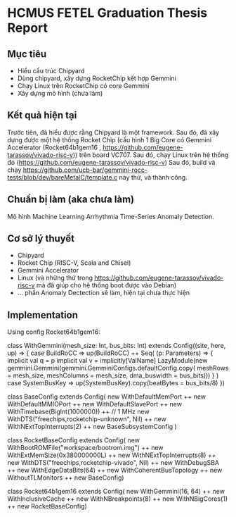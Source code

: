 # HCMUS FETEL Graduation Thesis Report

## Mục tiêu
- Hiểu cấu trúc Chipyard
- Dùng chipyard, xây dựng RocketChip kết hợp Gemmini 
- Chạy Linux trên RocketChip có core Gemmini
- Xây dựng mô hình (chưa làm)

## Kết quả hiện tại

Trước tiên, đã hiểu được rằng Chipyard là một framework. 
Sau đó, đã xây dựng được một hệ thống Rocket Chip (cấu hình 1 Big Core có Gemmini Accelerator (Rocket64b1gem16 , https://github.com/eugene-tarassov/vivado-risc-v)) trên board VC707.
Sau đó, chạy Linux trên hệ thống đó (https://github.com/eugene-tarassov/vivado-risc-v)
Sau đó, build và chạy https://github.com/ucb-bar/gemmini-rocc-tests/blob/dev/bareMetalC/template.c này thử, và thành công.

## Chuẩn bị làm (aka chưa làm)

Mô hình Machine Learning Arrhythmia Time-Series Anomaly Detection.

## Cơ sở lý thuyết
- Chipyard
- Rocket Chip (RISC-V, Scala and Chisel)
- Gemmini Accelerator
- Linux (và những thứ trong https://github.com/eugene-tarassov/vivado-risc-v mà đã giúp cho hệ thống boot được vào Debian)
- ... phần Anomaly Dectection sẽ làm, hiện tại chưa thực hiện

## Implementation

Using config Rocket64b1gem16:

class WithGemmini(mesh_size: Int, bus_bits: Int) extends Config((site, here, up) => {
  case BuildRoCC => up(BuildRoCC) ++ Seq(
    (p: Parameters) => {
      implicit val q = p
      implicit val v = implicitly[ValName]
      LazyModule(new gemmini.Gemmini(gemmini.GemminiConfigs.defaultConfig.copy(
        meshRows = mesh_size, meshColumns = mesh_size, dma_buswidth = bus_bits)))
    }
  )
  case SystemBusKey => up(SystemBusKey).copy(beatBytes = bus_bits/8)
})

class BaseConfig extends Config(
  new WithDefaultMemPort ++
  new WithDefaultMMIOPort ++
  new WithDefaultSlavePort ++
  new WithTimebase(BigInt(1000000)) ++ // 1 MHz
  new WithDTS("freechips,rocketchip-unknown", Nil) ++
  new WithNExtTopInterrupts(2) ++
  new BaseSubsystemConfig
)

class RocketBaseConfig extends Config(
  new WithBootROMFile("workspace/bootrom.img") ++
  new WithExtMemSize(0x380000000L) ++
  new WithNExtTopInterrupts(8) ++
  new WithDTS("freechips,rocketchip-vivado", Nil) ++
  new WithDebugSBA ++
  new WithEdgeDataBits(64) ++
  new WithCoherentBusTopology ++
  new WithoutTLMonitors ++
  new BaseConfig)


class Rocket64b1gem16 extends Config(
  new WithGemmini(16, 64) ++
  new WithInclusiveCache  ++
  new WithNBreakpoints(8) ++
  new WithNBigCores(1)    ++
  new RocketBaseConfig)


  

